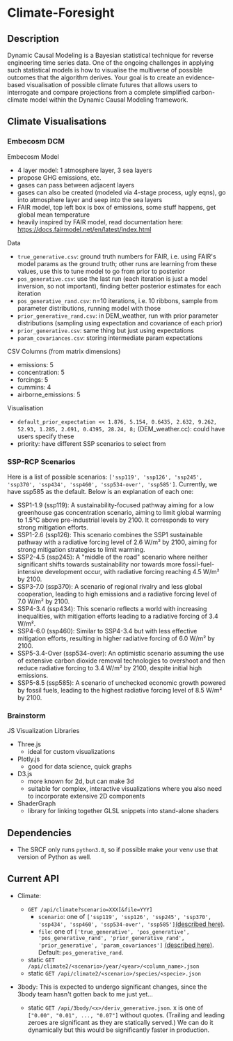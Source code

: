 # Climate-Foresight

## Description

Dynamic Causal Modeling is a Bayesian statistical technique for reverse 
engineering time series data. One of the ongoing challenges in applying 
such statistical models is how to visualise the multiverse of possible 
outcomes that the algorithm derives. Your goal is to create an 
evidence-based visualisation of possible climate futures that allows users 
to interrogate and compare projections from a complete simplified 
carbon-climate model within the Dynamic Causal Modeling framework.

## Climate Visualisations

### Embecosm DCM

Embecosm Model
- 4 layer model: 1 atmosphere layer, 3 sea layers
- propose GHG emissions, etc.
- gases can pass between adjacent layers
- gases can also be created (modeled via 4-stage process, ugly eqns), go into atmosphere layer and seep into the sea layers
- FAIR model, top left box is box of emissions, some stuff happens, get global mean temperature
- heavily inspired by FAIR model, read documentation here: https://docs.fairmodel.net/en/latest/index.html

Data
- `true_generative.csv`: ground truth numbers for FAIR, i.e. using FAIR's model params as the ground truth; other runs are learning from these values, use this to tune model to go from prior to posterior
- `pos_generative.csv`: use the last run (each iteration is just a model inversion, so not important), finding better posterior estimates for each iteration
- `pos_generative_rand.csv`: n=10 iterations, i.e. 10 ribbons, sample from parameter distributions, running model with those
- `prior_generative_rand.csv`: in DEM_weather, run with prior parameter distributions (sampling using expectation and covariance of each prior)
- `prior_generative.csv`: same thing but just using expectations
- `param_covariances.csv`: storing intermediate param expectations

CSV Columns (from matrix dimensions)
- emissions: 5
- concentration: 5
- forcings: 5
- cummins: 4
- airborne_emissions: 5

Visualisation
- `default_prior_expectation << 1.876, 5.154, 0.6435, 2.632, 9.262, 52.93, 1.285, 2.691, 0.4395, 28.24, 8;` (DEM_weather.cc): could have users specify these
- priority: have different SSP scenarios to select from

### SSP-RCP Scenarios

Here is a list of possible scenarios: `['ssp119', 'ssp126', 'ssp245', 'ssp370', 'ssp434', 'ssp460', 'ssp534-over', 'ssp585']`. Currently, we have ssp585 as the default. Below is an explanation of each one:

- SSP1-1.9 (ssp119): A sustainability-focused pathway aiming for a low greenhouse gas concentration scenario, aiming to limit global warming to 1.5°C above pre-industrial levels by 2100. It corresponds to very strong mitigation efforts.
- SSP1-2.6 (ssp126): This scenario combines the SSP1 sustainable pathway with a radiative forcing level of 2.6 W/m² by 2100, aiming for strong mitigation strategies to limit warming.
- SSP2-4.5 (ssp245): A "middle of the road" scenario where neither significant shifts towards sustainability nor towards more fossil-fuel-intensive development occur, with radiative forcing reaching 4.5 W/m² by 2100.
- SSP3-7.0 (ssp370): A scenario of regional rivalry and less global cooperation, leading to high emissions and a radiative forcing level of 7.0 W/m² by 2100.
- SSP4-3.4 (ssp434): This scenario reflects a world with increasing inequalities, with mitigation efforts leading to a radiative forcing of 3.4 W/m².
- SSP4-6.0 (ssp460): Similar to SSP4-3.4 but with less effective mitigation efforts, resulting in higher radiative forcing of 6.0 W/m² by 2100.
- SSP5-3.4-Over (ssp534-over): An optimistic scenario assuming the use of extensive carbon dioxide removal technologies to overshoot and then reduce radiative forcing to 3.4 W/m² by 2100, despite initial high emissions.
- SSP5-8.5 (ssp585): A scenario of unchecked economic growth powered by fossil fuels, leading to the highest radiative forcing level of 8.5 W/m² by 2100.

### Brainstorm

JS Visualization Libraries
- Three.js
    - ideal for custom visualizations
- Plotly.js
    - good for data science, quick graphs
- D3.js
    - more known for 2d, but can make 3d
    - suitable for complex, interactive visualizations where you also need to incorporate extensive 2D components
- ShaderGraph
    - library for linking together GLSL snippets into stand-alone shaders

## Dependencies

- The SRCF only runs `python3.8`, so if possible make your venv use that version of Python as well.

## Current API
- Climate:
    - `GET /api/climate?scenario=XXX[&file=YYY]`<br>
        - `scenario`: one of `['ssp119', 'ssp126', 'ssp245', 'ssp370', 'ssp434', 'ssp460', 'ssp534-over', 'ssp585']`[(described here)](https://github.com/elizabethhsy/Climate-Foresight/tree/plotly?tab=readme-ov-file#ssp-rcp-scenarios).<br>
        - `file`: one of `['true_generative', 'pos_generative', 'pos_generative_rand', 'prior_generative_rand', 'prior_generative', 'param_covariances']` [(described here)](https://github.com/elizabethhsy/Climate-Foresight/tree/plotly?tab=readme-ov-file#embecosm-dcm). Default: `pos_generative_rand`.
    - static `GET /api/climate2/<scenario>/year/<year>/<column_name>.json`
    - static `GET /api/climate2/<scenario>/species/<specie>.json`

- 3body: This is expected to undergo significant changes, since the 3body team hasn't gotten back to me just yet...
    - static `GET /api/3body/<x>/deriv_generative.json`. x is one of `["0.00", "0.01", ..., "0.07"]` without quotes. (Trailing and leading zeroes are significant as they are statically served.)
    We can do it dynamically but this would be significantly faster in production.


